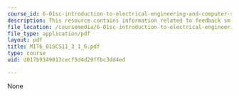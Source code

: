 ```yaml
---
course_id: 6-01sc-introduction-to-electrical-engineering-and-computer-science-i-spring-2011
description: This resource contains information related to feedback sm.
file_location: /coursemedia/6-01sc-introduction-to-electrical-engineering-and-computer-science-i-spring-2011/d017b9349813cecf5d4d29ffbc3dd4ed_MIT6_01SCS11_3_1_6.pdf
file_type: application/pdf
layout: pdf
title: MIT6_01SCS11_3_1_6.pdf
type: course
uid: d017b9349813cecf5d4d29ffbc3dd4ed

---
```

None